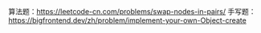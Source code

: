 算法题：https://leetcode-cn.com/problems/swap-nodes-in-pairs/
手写题：https://bigfrontend.dev/zh/problem/implement-your-own-Object-create
